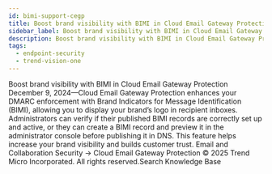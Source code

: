 ```yaml
---
id: bimi-support-cegp
title: Boost brand visibility with BIMI in Cloud Email Gateway Protection
sidebar_label: Boost brand visibility with BIMI in Cloud Email Gateway Protection
description: Boost brand visibility with BIMI in Cloud Email Gateway Protection
tags:
  - endpoint-security
  - trend-vision-one
---
```


 Boost brand visibility with BIMI in Cloud Email Gateway Protection December 9, 2024—Cloud Email Gateway Protection enhances your DMARC enforcement with Brand Indicators for Message Identification (BIMI), allowing you to display your brand’s logo in recipient inboxes. Administrators can verify if their published BIMI records are correctly set up and active, or they can create a BIMI record and preview it in the administrator console before publishing it in DNS. This feature helps increase your brand visibility and builds customer trust. Email and Collaboration Security → Cloud Email Gateway Protection © 2025 Trend Micro Incorporated. All rights reserved.Search Knowledge Base